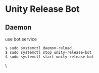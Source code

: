 # Unity Release Bot

## Daemon
use bot.service

```
$ sudo systemctl daemon-reload
$ sudo systemctl stop unity-release-bot
$ sudo systemctl start unity-release-bot
```
\
